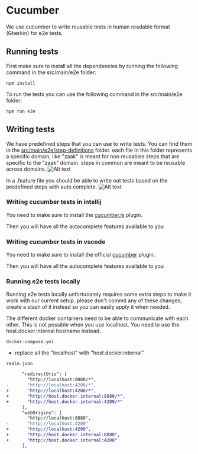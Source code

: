 # Cucumber

We use cucumber to write reusable tests in human readable format (Gherkin) for e2e tests.

## Running tests

First make sure to install all the dependencies by running the following command in the src/main/e2e folder:

```npm install```

To run the tests you can use the following command in the src/main/e2e folder:

```npm run e2e```

## Writing tests

We have predefined steps that you can use to write tests. You can find them in the [src/main/e2e/step-definitions](../../src/e2e/step-definitions) folder. each file in this folder represents a specific domain, like "zaak" is meant for non reusables steps that are specific to the "zaak" domain. steps in common are meant to be reusable across domains.
![Alt text](./attachments/images/cucumber-example.png)

In a .feature file you should be able to write out tests based on the predefined steps with auto complete.
![Alt text](./attachments/images/cucumber-auto-complete.png)



### Writing cucumber tests in intellij

You need to make sure to install the [cucumber.js](https://plugins.jetbrains.com/plugin/7418-cucumber-js) plugin.

Then you will have all the autocomplete features available to you

### Writing cucumber tests in vscode

You need to make sure to install the official [cucumber](https://marketplace.visualstudio.com/items?itemName=CucumberOpen.cucumber-official) plugin.

Then you will have all the autocomplete features available to you

### Running e2e tests locally

Running e2e tests locally unfortunately requires some extra steps to make it work with our current setup. please don't commit any of these changes, create a stash of it instead so you can easily apply it when needed.

The different docker containers need to be able to communicate with each other. This is not possible when you use localhost. You need to use the host.docker.internal hostname instead.

`docker-compose.yml`
- replace all the "localhost" with "host.docker.internal"

`realm.json`
```diff
      "redirectUris": [
        "http://localhost:8080/*",
-       "http://localhost:4200/*",
+       "http://localhost:4200/*",
+       "http://host.docker.internal:8080/*",
+       "http://host.docker.internal:4200/*"
      ],
      "webOrigins": [
        "http://localhost:8080",
-       "http://localhost:4200"
+       "http://localhost:4200",
+       "http://host.docker.internal:8080",
+       "http://host.docker.internal:4200"
      ],
```